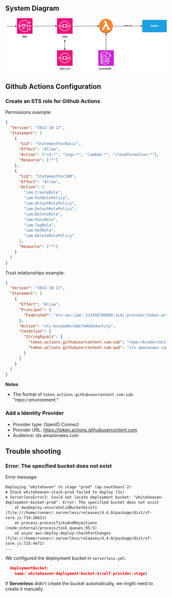 ## System Diagram

![Whitehaven diagram](./whitehaven_diagram.png)

## Github Actions Configuration

### Create an STS role for Github Actions

Permissions example:

```json
{
  "Version": "2012-10-17",
  "Statement": [
    {
      "Sid": "StatementForBasic",
      "Effect": "Allow",
      "Action": ["s3:*", "logs:*", "lambda:*", "cloudformation:*"],
      "Resource": ["*"]
    },
    {
      "Sid": "StatementForIAM",
      "Effect": "Allow",
      "Action": [
        "iam:CreateRole",
        "iam:PutRolePolicy",
        "iam:AttachRolePolicy",
        "iam:DetachRolePolicy",
        "iam:DeleteRole",
        "iam:PassRole",
        "iam:TagRole",
        "iam:GetRole",
        "iam:DeleteRolePolicy"
      ],
      "Resource": ["*"]
    }
  ]
}
```

Trust relationships example:

```json
{
  "Version": "2012-10-17",
  "Statement": [
    {
      "Effect": "Allow",
      "Principal": {
        "Federated": "arn:aws:iam::123456780000:oidc-provider/token.actions.githubusercontent.com"
      },
      "Action": "sts:AssumeRoleWithWebIdentity",
      "Condition": {
        "StringEquals": {
          "token.actions.githubusercontent.com:sub": "repo:nkcoder/whitehaven:environment:dev",
          "token.actions.githubusercontent.com:aud": "sts.amazonaws.com"
        }
      }
    }
  ]
}
```

**Notes**

- The format of `token.actions.githubusercontent.com:sub`: "repo:<owner>/<repo>:environment:<environment>"

### Add a Identity Provider

- Provider type: OpenID Connect
- Provider URL: https://token.actions.githubusercontent.com
- Audience: sts.amazonaws.com

## Trouble shooting

### Error: The specified bucket does not exist

Error message:

```
Deploying "whitehaven" to stage "prod" (ap-southeast-2)
✖ Stack whiteheaven-stack-prod failed to deploy (3s)
✖ ServerlessError2: Could not locate deployment bucket: "whiteheaven-deployment-bucket-prod". Error: The specified bucket does not exist
    at AwsDeploy.ensureValidBucketExists (file:///home/runner/.serverless/releases/4.4.0/package/dist/sf-core.js:714:26611)
    at process.processTicksAndRejections (node:internal/process/task_queues:95:5)
    at async aws:deploy:deploy:checkForChanges (file:///home/runner/.serverless/releases/4.4.0/package/dist/sf-core.js:725:4471)
...
```

We configured the deployment bucket in `serverless.yml`:

```json
  deploymentBucket:
    name: whiteheaven-deployment-bucket-${self:provider.stage}
```

If **Serverless** didn't create the bucket automatically, we might need to create it manually.
